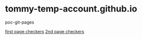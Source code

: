 # tommy-temp-account.github.io
poc-git-pages

[first page checkers](/page1.md)
[2nd page checkers](/page2.md)
